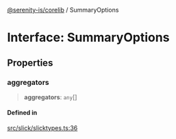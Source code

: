 [@serenity-is/corelib](../README.md) / SummaryOptions

# Interface: SummaryOptions

## Properties

### aggregators

> **aggregators**: `any`[]

#### Defined in

[src/slick/slicktypes.ts:36](https://github.com/serenity-is/serenity/blob/master/packages/corelib/src/slick/slicktypes.ts#L36)
